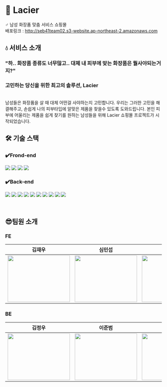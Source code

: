 # 🧴 Lacier
♂️ 남성 화장품 맞춤 서비스 쇼핑몰<br/>
배포링크 : http://seb41team02.s3-website.ap-northeast-2.amazonaws.com

## 💧 서비스 소개
### "하.. 화장품 종류도 너무많고.. 대체 내 피부에 맞는 화장품은 뭘사야되는거지?"
### 고민하는 당신을 위한 최고의 솔루션, Lacier
<br>
남성들은 화장품을 살 때 대체 어떤걸 사야하는지 고민합니다. 우리는 그러한 고민을 해결해주고, 손쉽게 나의 피부타입에 알맞은 제품을 찾을수 있도록 도와드립니다.
본인 피부에 어울리는 제품을 쉽게 찾기를 원하는 남성들을 위해 Lacier 쇼핑몰 프로젝트가 시작되었습니다.

<br>

## 🛠 기술 스택

### ✔️Frond-end
<img src="https://img.shields.io/badge/TypeScript-3178C6?style=for-the-badge&logo=TypeScrip&logoColor=black"> <img src="https://img.shields.io/badge/React-61DAFB?style=for-the-badge&logo=React&logoColor=black"> <img src="https://img.shields.io/badge/Redux-764ABC?style=for-the-badge&logo=Redux&logoColor=purple"> <img src="https://img.shields.io/badge/Amazon S3-569A31?style=for-the-badge&logo=Amazon S3&logoColor=black"> 

### ✔️Back-end
<img src="https://img.shields.io/badge/Spring-6DB33F?style=for-the-badge&logo=Spring&logoColor=green"> <img src="https://img.shields.io/badge/Spring Boot-6DB33F?style=for-the-badge&logo=Spring Boot&logoColor=yellow"> <img src="https://img.shields.io/badge/Spring Security-6DB33F?style=for-the-badge&logo=Spring Security&logoColor=black"> <img src="https://img.shields.io/badge/MySQL-4479A1?style=for-the-badge&logo=MySQL&logoColor=black"> <img src="https://img.shields.io/badge/Redis-DC382D?style=for-the-badge&logo=Redis&logoColor=black"> <img src="https://img.shields.io/badge/OpenJDK-FFFFFF?style=for-the-badge&logo=Spring Boot&logoColor=black"> <img src="https://img.shields.io/badge/GitHub Actions-2088FF?style=for-the-badge&logo=GitHub Actions&logoColor=black"> <img src="https://img.shields.io/badge/Amazon S3-569A31?style=for-the-badge&logo=Amazon S3&logoColor=black"> <img src="https://img.shields.io/badge/Amazon EC2-FF9900?style=for-the-badge&logo=Amazon EC2&logoColor=black"> <img src="https://img.shields.io/badge/Amazon RDS-527FFF?style=for-the-badge&logo=Amazon RDS&logoColor=black">

<br>


## 😎팀원 소개
### FE
|김재우|심민섭|🏅임경인|
|:----:|:----:|:----:|
| <img src ="https://user-images.githubusercontent.com/77481223/215247989-d939f732-72a5-4cce-806f-550a0c21dc15.jpg" width = "200" height="150"/> | <img src ="https://user-images.githubusercontent.com/77481223/215248006-047d1e9c-03ee-4972-a7d6-83a3592e3e9b.jpeg" width = "200" height="150"/> | <img src ="https://user-images.githubusercontent.com/77481223/215248015-d0f094a7-c425-414e-9239-68aad5b91395.jpeg" width = "200" height="150"/> |

### BE
|김정우|이준범|주성천|
|:----:|:----:|:----:|
| <img src ="https://user-images.githubusercontent.com/77481223/215248138-3951b29b-9859-4f12-a1ce-a865102dffe7.jpg" width = "200" height="150"/> | <img src ="https://user-images.githubusercontent.com/77481223/215248168-99e1c34f-d2af-4f25-82ac-374ea972b6e6.jpg" width = "200" height="150"/> | <img src ="https://user-images.githubusercontent.com/77481223/215248134-529e3585-f3b1-4f7d-ac3b-2b1fb4e8b6cb.jpeg" width = "200" height="150"/> |

<br>

